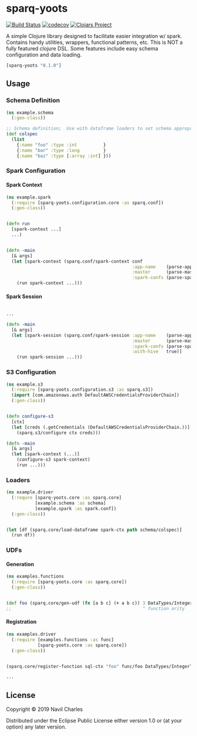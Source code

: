 # sparq-yoots
[![Build Status](https://travis-ci.org/nfcharles/sparq-yoots.svg?branch=master)](https://travis-ci.org/nfcharles/sparq-yoots)
[![codecov](https://codecov.io/gh/nfcharles/sparq-yoots/branch/master/graph/badge.svg)](https://codecov.io/gh/nfcharles/sparq-yoots)
[![Clojars Project](https://img.shields.io/clojars/v/sparq-yoots.svg)](https://clojars.org/sparq-yoots)

A simple Clojure library designed to facilitate easier integration w/ spark. Contains handy utilities, wrappers, functional patterns, etc.  This is NOT a fully featured clojure DSL.  Some features include easy schema configuration and data loading.

```clj
[sparq-yoots "0.1.0"]
```

## Usage

### Schema Definition

```clojure
(ns example.schema
  (:gen-class))

;; Schema definition;  Use with dataframe loaders to set schema appropriately.
(def colspec
  (list
    {:name "foo" :type :int          }
    {:name "bar" :type :long         }
    {:name "baz" :type [:array :int] }))
```

### Spark Configuration

#### Spark Context
```clojure
(ns example.spark
  (:require [sparq-yoots.configuration.core :as sparq.conf])
  (:gen-class))


(defn run
  [spark-context ...]
  ...)


(defn -main
  [& args]
  (let [spark-context (sparq.conf/spark-context conf
                                                :app-name    (parse-app-name args)
                                                :master      (parse-master args)
                                                :spark-confs (parse-spark-confs args))]
    (run spark-context ...)))
```

#### Spark Session

```clojure

...

(defn -main
  [& args]
  (let [spark-session (sparq.conf/spark-session :app-name    (parse-app-name args)
                                                :master      (parse-master ags)
                                                :spark-confs (parse-spark-confs args)
                                                :with-hive   true)]
    (run spark-session ...)))

```


### S3 Configuration

```clojure
(ns example.s3
  (:require [sparq-yoots.configuration.s3 :as sparq.s3])
  (import [com.amazonaws.auth DefaultAWSCredentialsProviderChain])
  (:gen-class))


(defn configure-s3
  [ctx]
  (let [creds (.getCredentials (DefaultAWSCredentialsProviderChain.))]
    (sparq.s3/configure ctx creds)))

(defn -main
  [& args]
  (let [spark-context (...)]
    (configure-s3 spark-context)
    (run ...)))
```

### Loaders

```clojure
(ns example.driver
  (:requre [sparq-yoots.core :as sparq.core]
           [example.schema :as schema]
           [example.spark :as spark.conf])
  (:gen-class))


(let [df (sparq.core/load-dataframe spark-ctx path schema/colspec)]
  (run df))
```

### UDFs

#### Generation

```clojure
(ns examples.functions
  (:require [sparq-yoots.core :as sparq.core])
  (:gen-class))


(def foo (sparq.core/gen-udf (fn [a b c] (+ a b c)) 3 DataTypes/IntegerType))
;;                                                  ^ function arity
```

#### Registration

```clojure
(ns examples.driver
  (:require [examples.functions :as func]
            [sparq-yoots.core :as sparq.core])
  (:gen-class))


(sparq.core/register-function sql-ctx "foo" func/foo DataTypes/IntegerType)

...
```


## License

Copyright © 2019 Navil Charles

Distributed under the Eclipse Public License either version 1.0 or (at
your option) any later version.
